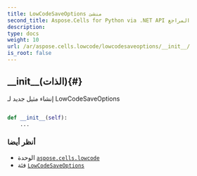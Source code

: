 ```yaml
---
title: LowCodeSaveOptions منشئ
second_title: Aspose.Cells for Python via .NET API المراجع
description:
type: docs
weight: 10
url: /ar/aspose.cells.lowcode/lowcodesaveoptions/__init__/
is_root: false
---
```

##  \_\_init\_\_(الذات){#}
إنشاء مثيل جديد لـ LowCodeSaveOptions



```python

def __init__(self):
    ...
```





###  أنظر أيضا
* الوحدة [`aspose.cells.lowcode`](../../)
* فئة [`LowCodeSaveOptions`](/cells/python-net/ar/aspose.cells.lowcode/lowcodesaveoptions)
